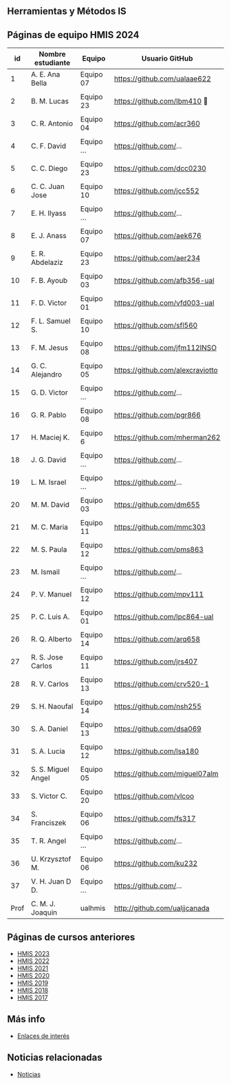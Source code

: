 ## Herramientas y Métodos IS

## Páginas de equipo HMIS 2024

| id | Nombre estudiante | Equipo | Usuario GitHub |
|----|--------------------|--------|----------------| 
1	|	A. E. Ana Bella	|	Equipo 07	|	https://github.com/ualaae622  	| | | | |
| | | | |
2	|	B. M. Lucas	|	Equipo 23	|	https://github.com/lbm410  🚬	| | | | |
| | | | |
3	|	C. R. Antonio	|	Equipo 04	|	https://github.com/acr360 	| | | | |
| | | | |
4	|	C. F. David	|	Equipo …	|	https://github.com/...  	| | | | |
| | | | |
5	|	C. C. Diego	|	Equipo 23	|	https://github.com/dcc0230  	| | | | |
| | | | |
6	|	C. C. Juan Jose	|	Equipo 10	|	https://github.com/jcc552  	| | | | |
| | | | |
7	|	E. H. Ilyass	|	Equipo …	|	https://github.com/...  	| | | | |
| | | | |
8	|	E. J. Anass	|	Equipo 07	|	https://github.com/aek676  	| | | | |
| | | | |
9	|	E. R. Abdelaziz	|	Equipo 23	|	https://github.com/aer234  	| | | | |
| | | | |
10	|	F. B. Ayoub	|	Equipo 03	|	https://github.com/afb356-ual  	| | | | |
| | | | |
11	|	F. D. Victor	|	Equipo 01	|	https://github.com/vfd003-ual  	| | | | |
| | | | |
12	|	F. L. Samuel S.	|	Equipo 10	|	https://github.com/sfl560  	| | | | |
| | | | |
13	|	F. M. Jesus	|	Equipo 08	|	https://github.com/jfm112INSO  	| | | | |
| | | | |
14	|	G. C. Alejandro	|	Equipo 05	  |     https://github.com/alexcraviotto 	| | | | |
| | | | |
15	|	G. D. Victor	|	Equipo …	|	https://github.com/...  	| | | | |
| | | | |
16	|	G. R. Pablo	|	Equipo 08	|	https://github.com/pgr866  	| | | | |
| | | | |
17	|	H. Maciej K.	|	Equipo 6	|	https://github.com/mherman262  	| | | | |
| | | | |
18	|	J. G. David	|	Equipo …	|	https://github.com/...  	| | | | |
| | | | |
19	|	L. M. Israel	|	Equipo …	|	https://github.com/...  	| | | | |
| | | | |
20	|	M. M. David	|	Equipo 03	|	https://github.com/dm655  	| | | | |
| | | | |
21	|	M. C. Maria	|	Equipo 11	|	https://github.com/mmc303  	| | | | |
| | | | |
22	|	M. S. Paula	|	Equipo 12	|	https://github.com/pms863  	| | | | |
| | | | |
23	|	M. Ismail	|	Equipo …	|	https://github.com/...  	| | | | |
| | | | |
24	|	P. V. Manuel	|	Equipo 12	|	https://github.com/mpv111  	| | | | |
| | | | |
25	|	P. C. Luis A.	|	Equipo 01	|	https://github.com/lpc864-ual  	| | | | |
| | | | |
26	|	R. Q. Alberto	|	Equipo 14	|	https://github.com/arq658  	| | | | |
| | | | |
27	|	R. S. Jose Carlos	|	Equipo 11	|	https://github.com/jrs407  	| | | | |
| | | | |
28	|	R. V. Carlos	|	Equipo 13	|	https://github.com/crv520-1  	| | | | |
| | | | |
29	|	S. H. Naoufal	|	Equipo 14	|	https://github.com/nsh255  	| | | | |
| | | | |
30	|	S. A. Daniel	|	Equipo 13	|	https://github.com/dsa069  	| | | | |
| | | | |
31	|	S. A. Lucia	|	Equipo 12	|	https://github.com/lsa180  	| | | | |
| | | | |
32	|	S. S. Miguel Angel	|	Equipo 05	| https://github.com/miguel07alm 	| | | | |
| | | | |
33	|	S. Victor C.	|	Equipo 20	|	https://github.com/vlcoo  	| | | | |
| | | | |
34	|	S. Franciszek	|	Equipo 06	|	https://github.com/fs317  	| | | | |
| | | | |
35	|	T. R. Angel	|	Equipo …	|	https://github.com/...  	| | | | |
| | | | |
36	|	U. Krzysztof M.	|	Equipo 06	|	https://github.com/ku232  	| | | | |
| | | | |
37	|	V. H. Juan D D.	|	Equipo …	|	https://github.com/...  	| | | | |
| | | | |
Prof | C. M. J. Joaquin | ualhmis | http://github.com/ualjjcanada  | | | | |


## Páginas de cursos anteriores
* [HMIS 2023](index2023.md)
* [HMIS 2022](index2022.md)
* [HMIS 2021](index2021.md)
* [HMIS 2020](index2020.md)
* [HMIS 2019](index2019.md)
* [HMIS 2018](index2018.md)
* [HMIS 2017](index2017.md)

## Más info
* [Enlaces de interés](enlaces.md)


## Noticias relacionadas
* [Noticias](noticias.md)
